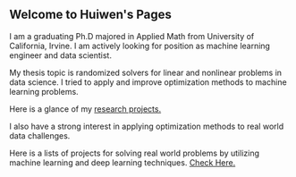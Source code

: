 ## Welcome to Huiwen's Pages 

I am a graduating Ph.D majored in Applied Math from University of California, Irvine. 
I am actively looking for position as machine learning engineer and data scientist. 

My thesis topic is randomized solvers for linear and nonlinear problems in data science. I tried to apply and improve 
optimization methods to machine learning problems. 

Here is a glance of my [research projects.](research.md) 


I also have a strong interest in applying optimization methods to real world data challenges. 

Here is a lists of projects for solving real world problems by utilizing machine learning and deep learning techniques. [Check Here.](projects.md)






